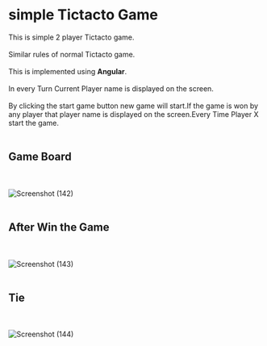 # simple Tictacto Game
This is simple 2 player Tictacto game.<br><br>Similar rules of normal Tictacto game.<br><br>This is implemented using **Angular**.<br><br>
In every Turn Current Player name is displayed on the screen.<br><br>
By clicking the start game button new game will start.If the game is won by any player that player name is displayed on the screen.Every Time Player X start the game.
<br><br>
## Game Board
<br><br>
![Screenshot (142)](https://user-images.githubusercontent.com/72993229/104843303-e2c63280-58ef-11eb-90ce-c87b4c7c8ece.png)
<br><br>
## After Win the Game
<br><br>
![Screenshot (143)](https://user-images.githubusercontent.com/72993229/104843320-ff626a80-58ef-11eb-931f-23075f2d9ce7.png)
<br><br>
## Tie
<br><br>
![Screenshot (144)](https://user-images.githubusercontent.com/72993229/104843339-1608c180-58f0-11eb-848e-8d8c759bd75e.png)
